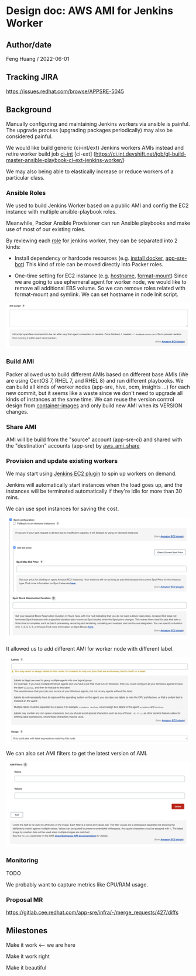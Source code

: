 # Design doc: AWS AMI for Jenkins Worker

## Author/date

Feng Huang / 2022-06-01

## Tracking JIRA

https://issues.redhat.com/browse/APPSRE-5045

## Background

Manually configuring and maintaining Jenkins workers via ansible is painful. The upgrade process (upgrading packages periodically) may also be considered painful.

We would like build generic (ci-int/ext) Jenkins workers AMIs instead and retire worker build job [ci-int](https://ci.int.devshift.net/job/gl-build-master-ansible-playbook-ci-int-aws-jenkins-worker/) [ci-ext] (https://ci.int.devshift.net/job/gl-build-master-ansible-playbook-ci-ext-jenkins-worker/)

We may also being able to elastically increase or reduce workers of a particular class.

### Ansible Roles

We used to build Jenkins Worker based on a public AMI and config the EC2 instance with multiple ansible-playbook roles.

Meanwhile, Packer Ansible Provisioner can run Ansible playbooks and make use of most of our existing roles.

By reviewing each [role](https://gitlab.cee.redhat.com/app-sre/infra/-/tree/master/ansible/playbooks/roles) for jenkins worker, they can be separated into 2 kinds:
- Install dependency or hardcode resources (e.g. [install docker](https://gitlab.cee.redhat.com/app-sre/infra/-/blob/master/ansible/playbooks/roles/docker-ce/tasks/main.yml), [app-sre-bot](https://gitlab.cee.redhat.com/app-sre/infra/-/blob/master/ansible/playbooks/roles/app-sre-bot/tasks/main.yml))
This kind of role can be moved directly into Packer roles.

- One-time setting for EC2 instance (e.g. [hostname](https://gitlab.cee.redhat.com/app-sre/infra/-/blob/master/ansible/playbooks/roles/hostname/tasks/main.yml), [format-mount](https://gitlab.cee.redhat.com/app-sre/infra/-/blob/master/ansible/playbooks/roles/format-mount/tasks/main.yml))
Since we are going to use ephemeral agent for worker node, we would like to remove all additional EBS volume. So we can remove roles related with format-mount and symlink. We can set hostname in node Init script.

![](images/ec2-plugin/init-script.png)


### Build AMI

Packer allowed us to build different AMIs based on different base AMIs (We are using CentOS 7, RHEL 7, and RHEL 8) and run different playbooks. We can build all kinds of worker nodes (app-sre, hive, ocm, insights ...) for each new commit, but it seems like a waste since we don't need to upgrade all kinds of instances at the same time. We can reuse the version control design from [container-images](https://github.com/app-sre/container-images) and only build new AMI when its VERSION changes.

### Share AMI

AMI will be build from the "source" account (app-sre-ci) and shared with the "destination" accounts (app-sre) by [aws_ami_share](https://github.com/app-sre/qontract-reconcile/blob/master/reconcile/aws_ami_share.py)

### Provision and update existing workers

We may start using [Jenkins EC2 plugin](https://plugins.jenkins.io/ec2/) to spin up workers on demand.

Jenkins will automatically start instances when the load goes up, and the instances will be terminated automatically if they're idle for more than 30 mins.

We can use spot instances for saving the cost.

![](images/ec2-plugin/spot-configuration.png)

It allowed us to add different AMI for worker node with different label.

![](images/ec2-plugin/labels.png)

We can also set AMI filters to get the latest version of AMI.

![](images/ec2-plugin/ami-filters.png)


### Monitoring

TODO

We probably want to capture metrics like CPU/RAM usage.

### Proposal MR

https://gitlab.cee.redhat.com/app-sre/infra/-/merge_requests/427/diffs

## Milestones

Make it work <-- we are here

Make it work right

Make it beautiful 
